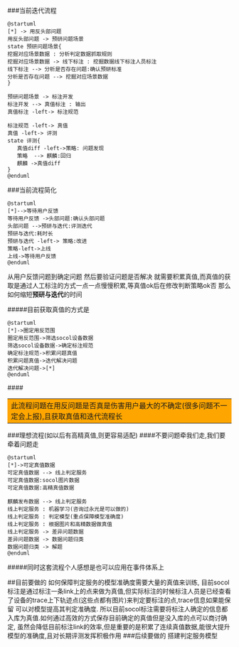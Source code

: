 ###当前迭代流程
```puml
@startuml
[*] -> 用反头部问题
用反头部问题 -> 预研问题场景
state 预研问题场景{
挖掘对应场景数据 : 分析判定数据抓取规则
挖掘对应场景数据 -> 线下标注 : 挖掘数据线下标注人员标注
线下标注 --> 分析是否存在问题:确认预研标准
分析是否存在问题 --> 挖掘对应场景数据
}

预研问题场景 -> 标注开发
标注开发 --> 真值标注 : 输出
真值标注 -left-> 标注规范

标注规范 -left-> 真值
真值 -left-> 评测
state 评测{
   真值diff -left->策略: 问题发现
   策略  --> 麒麟:回归
   麒麟 ->真值diff
}
@enduml
```

###当前流程简化
```puml
@startuml
[*]-->等待用户反馈
等待用户反馈 ->头部问题:确认头部问题
头部问题 -->预研与迭代:评测迭代
预研与迭代:耗时长
预研与迭代 -left-> 策略:改进
策略-left->上线
上线->等待用户反馈
@enduml
```

从用户反馈问题到确定问题 然后要验证问题是否解决 就需要积累真值,而真值的获取是通过人工标注的方式一点一点慢慢积累,等真值ok后在修改判断策略ok否
那么如何缩短**预研与迭代**的时间

#####目前获取真值的方式是
```puml
@startuml
[*]->圈定用反范围
圈定用反范围->筛选socol设备数据
筛选socol设备数据->确定标注规范
确定标注规范->积累问题真值
积累问题真值->迭代解决问题
迭代解决问题->[*]
@enduml
```
####**<table><tr><td bgcolor=orange>此流程问题在用反问题是否真是伤害用户最大的不确定(很多问题不一定会上报),且获取真值和迭代流程长</td></tr></table>**

###理想流程(如以后有高精真值,则更容易适配)
####不要问题牵我们走,我们要牵着问题走
```puml
@startuml
[*]->可定真值数据
可定真值数据 --> 线上判定服务
可定真值数据:socol图片数据
可定真值数据:高精真值数据

麒麟发布数据 --> 线上判定服务
线上判定服务 : 机器学习(咨询过永光是可以做的)
线上判定服务 : 判定模型(重点保障模型准确度)
线上判定服务 : 根据图片和高精数据做真值
线上判定服务 -> 差异问题数据
差异问题数据 -> 数据问题归类
数据问题归类 -> 解题
@enduml
```

#####同时这套流程个人感想是也可以应用在事件体系上

##目前要做的
如何保障判定服务的模型准确度需要大量的真值来训练,
目前socol标注是通过标注一条link上的点来做为真值,但实际标注的时候标注人员是已经查看了设备的trace上下轨迹点(这些点都有图片)来判定要标注的点,trace信息如果能保留
可以对模型提高其判定准确度.
所以目前socol标注需要将标注人确定的信息都入库为真值.如何通过高效的方式保存目前确定的真值但是没入库的点可以商讨确定, 虽然会降低目前标注link的效率,但是重要的是积累了连续真值数据,能很大提升模型的准确度,且对长期评测发挥积极作用
###后续要做的
搭建判定服务模型
